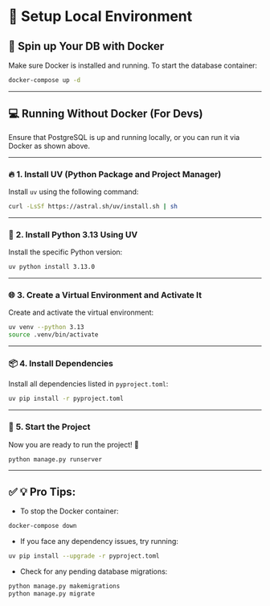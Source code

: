 # 🚀 **Setup Local Environment**  

## 🐳 **Spin up Your DB with Docker**  
Make sure Docker is installed and running. To start the database container:  
```bash
docker-compose up -d
```

---

## 💻 **Running Without Docker (For Devs)**  
Ensure that PostgreSQL is up and running locally, or you can run it via Docker as shown above.

---

### 🔥 **1. Install UV (Python Package and Project Manager)**  
Install `uv` using the following command:  
```bash
curl -LsSf https://astral.sh/uv/install.sh | sh
```

---

### 🐍 **2. Install Python 3.13 Using UV**  
Install the specific Python version:  
```bash
uv python install 3.13.0
```

---

### 🌐 **3. Create a Virtual Environment and Activate It**  
Create and activate the virtual environment:  
```bash
uv venv --python 3.13
source .venv/bin/activate
```

---

### 📦 **4. Install Dependencies**  
Install all dependencies listed in `pyproject.toml`:  
```bash
uv pip install -r pyproject.toml
```

---

### 🚀 **5. Start the Project**  
Now you are ready to run the project! 🎉  
```bash
python manage.py runserver
```

---

## ✅ **💡 Pro Tips:**  
- To stop the Docker container:  
```bash
docker-compose down
```
- If you face any dependency issues, try running:  
```bash
uv pip install --upgrade -r pyproject.toml
```
- Check for any pending database migrations:  
```bash
python manage.py makemigrations
python manage.py migrate
```